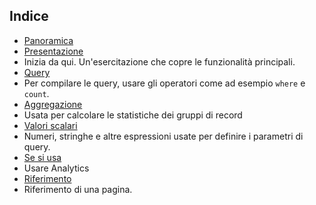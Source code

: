 
## Indice

- [Panoramica](../articles/application-insights/app-insights-analytics.md)
- [Presentazione](../articles/application-insights/app-insights-analytics-tour.md)
 - Inizia da qui. Un'esercitazione che copre le funzionalità principali.
- [Query](../articles/application-insights/app-insights-analytics-reference.md#queries)
 - Per compilare le query, usare gli operatori come ad esempio `where` e `count`.
- [Aggregazione](../articles/application-insights/app-insights-analytics-reference.md#aggregations)
 - Usata per calcolare le statistiche dei gruppi di record
- [Valori scalari](../articles/application-insights/app-insights-analytics-reference.md#scalars)
 - Numeri, stringhe e altre espressioni usate per definire i parametri di query.
- [Se si usa](../articles/application-insights/app-insights-analytics-using.md)
 - Usare Analytics
- [Riferimento](../articles/application-insights/app-insights-analytics-reference.md)
 - Riferimento di una pagina.

<!---HONumber=AcomDC_0427_2016-->